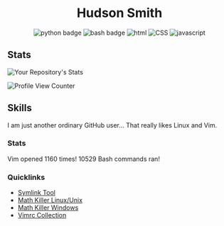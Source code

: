 <div align="center">

  # Hudson Smith

  ![python badge](https://img.shields.io/badge/Python-3776AB?style=for-the-badge&logo=python&logoColor=white)
  ![bash badge](https://img.shields.io/badge/Shell_Script-121011?style=for-the-badge&logo=gnu-bash&logoColor=white)
  ![html](https://img.shields.io/badge/HTML-239120?style=for-the-badge&logo=html5&logoColor=white)
  ![CSS](https://img.shields.io/badge/JavaScript-F7DF1E?style=for-the-badge&logo=javascript&logoColor=black)
  ![javascript](https://img.shields.io/badge/JavaScript-F7DF1E?style=for-the-badge&logo=javascript&logoColor=black)
  
</div>

## Stats

![Your Repository's Stats](https://github-readme-stats.vercel.app/api?username=hudsonsmith&show_icons=true)

![Profile View Counter](https://komarev.com/ghpvc/?username=hudsonsmith)

## Skills


I am just another ordinary GitHub user...
That really likes Linux and Vim.

### Stats
Vim opened 1160 times!
10529 Bash commands ran!

### Quicklinks
- [Symlink Tool](https://github.com/hudsonsmith/symlink-tool)
- [Math Killer Linux/Unix](https://github.com/hudsonsmith/math-killer-linux-and-unix)
- [Math Killer Windows](https://github.com/hudsonsmith/math-killer-windows)
- [Vimrc Collection](https://github.com/hudsonsmith/vimrc-collection)
